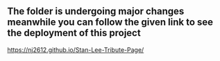 ## The folder is undergoing major changes meanwhile you can follow the given link to see the deployment of this project 

https://nj2612.github.io/Stan-Lee-Tribute-Page/
